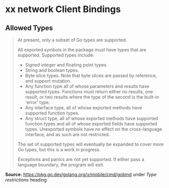 # xx network Client Bindings

## Allowed Types

> At present, only a subset of Go types are supported.
>
> All exported symbols in the package must have types that are supported. Supported types include:
>
> - Signed integer and floating point types.
> - String and boolean types.
> - Byte slice types. Note that byte slices are passed by reference, and support mutation.
> - Any function type all of whose parameters and results have supported types. Functions must return either no results,
    one result, or two results where the type of the second is the built-in 'error' type.
> - Any interface type, all of whose exported methods have supported function types.
> - Any struct type, all of whose exported methods have supported function types and all of whose exported fields have
    supported types. Unexported symbols have no effect on the cross-language interface, and as such are not restricted.
>
> The set of supported types will eventually be expanded to cover more Go types, but this is a work in progress.
>
> Exceptions and panics are not yet supported. If either pass a language boundary, the program will exit.

**Source:** https://pkg.go.dev/golang.org/x/mobile/cmd/gobind under *Type restrictions* heading